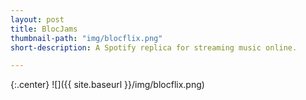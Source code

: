 ```yaml
---
layout: post
title: BlocJams
thumbnail-path: "img/blocflix.png"
short-description: A Spotify replica for streaming music online.

---
```


{:.center}
![]({{ site.baseurl }}/img/blocflix.png)


